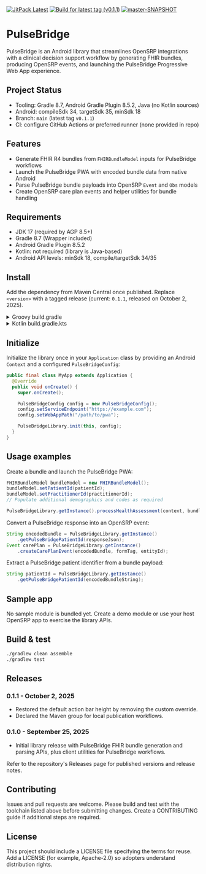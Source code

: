 <!-- JITPACK BADGES:START -->
[![JitPack Latest](https://jitpack.io/v/BlueCodeSystems/pulsebridge.svg)](https://jitpack.io/#BlueCodeSystems/pulsebridge)
[![Build for latest tag (v0.1.1)](https://jitpack.io/v/BlueCodeSystems/pulsebridge/v0.1.1.svg)](https://jitpack.io/#BlueCodeSystems/pulsebridge/v0.1.1)
[![master-SNAPSHOT](https://jitpack.io/v/BlueCodeSystems/pulsebridge/master-SNAPSHOT.svg)](https://jitpack.io/#BlueCodeSystems/pulsebridge/master-SNAPSHOT)
<!-- JITPACK BADGES:END -->

# PulseBridge

PulseBridge is an Android library that streamlines OpenSRP integrations with a
clinical decision support workflow by generating FHIR bundles, producing
OpenSRP events, and launching the PulseBridge Progressive Web App experience.

## Project Status
- Tooling: Gradle 8.7, Android Gradle Plugin 8.5.2, Java (no Kotlin sources)
- Android: compileSdk 34, targetSdk 35, minSdk 18
- Branch: `main` (latest tag `v0.1.1`)
- CI: configure GitHub Actions or preferred runner (none provided in repo)

## Features
- Generate FHIR R4 bundles from `FHIRBundleModel` inputs for PulseBridge workflows
- Launch the PulseBridge PWA with encoded bundle data from native Android
- Parse PulseBridge bundle payloads into OpenSRP `Event` and `Obs` models
- Create OpenSRP care plan events and helper utilities for bundle handling

## Requirements
- JDK 17 (required by AGP 8.5+)
- Gradle 8.7 (Wrapper included)
- Android Gradle Plugin 8.5.2
- Kotlin: not required (library is Java-based)
- Android API levels: minSdk 18, compile/targetSdk 34/35

## Install
Add the dependency from Maven Central once published. Replace `<version>` with a
tagged release (current: `0.1.1`, released on October 2, 2025).

<details>
<summary>Groovy build.gradle</summary>

```groovy
repositories {
    mavenCentral()
}

dependencies {
    implementation 'org.example:pulsebridge:0.1.1'
}
```
</details>

<details>
<summary>Kotlin build.gradle.kts</summary>

```kotlin
repositories {
    mavenCentral()
}

dependencies {
    implementation("org.example:pulsebridge:0.1.1")
}
```
</details>

## Initialize
Initialize the library once in your `Application` class by providing an Android
`Context` and a configured `PulseBridgeConfig`:

```java
public final class MyApp extends Application {
  @Override
  public void onCreate() {
    super.onCreate();

    PulseBridgeConfig config = new PulseBridgeConfig();
    config.setServiceEndpoint("https://example.com");
    config.setWebAppPath("/path/to/pwa");

    PulseBridgeLibrary.init(this, config);
  }
}
```

## Usage examples
Create a bundle and launch the PulseBridge PWA:

```java
FHIRBundleModel bundleModel = new FHIRBundleModel();
bundleModel.setPatientId(patientId);
bundleModel.setPractitionerId(practitionerId);
// Populate additional demographics and codes as required

PulseBridgeLibrary.getInstance().processHealthAssessment(context, bundleModel);
```

Convert a PulseBridge response into an OpenSRP event:

```java
String encodedBundle = PulseBridgeLibrary.getInstance()
    .getPulseBridgePatientId(responseJson);
Event carePlan = PulseBridgeLibrary.getInstance()
    .createCarePlanEvent(encodedBundle, formTag, entityId);
```

Extract a PulseBridge patient identifier from a bundle payload:

```java
String patientId = PulseBridgeLibrary.getInstance()
    .getPulseBridgePatientId(encodedBundleString);
```

## Sample app
No sample module is bundled yet. Create a demo module or use your host OpenSRP
app to exercise the library APIs.

## Build & test
```bash
./gradlew clean assemble
./gradlew test
```

## Releases
### 0.1.1 - October 2, 2025
- Restored the default action bar height by removing the custom override.
- Declared the Maven group for local publication workflows.

### 0.1.0 - September 25, 2025
- Initial library release with PulseBridge FHIR bundle generation and parsing
  APIs, plus client utilities for PulseBridge workflows.

Refer to the repository's Releases page for published versions and release
notes.

## Contributing
Issues and pull requests are welcome. Please build and test with the toolchain
listed above before submitting changes. Create a CONTRIBUTING guide if
additional steps are required.

## License
This project should include a LICENSE file specifying the terms for reuse. Add a
LICENSE (for example, Apache-2.0) so adopters understand distribution rights.
